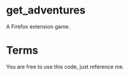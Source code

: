 # get_adventures
A Firefox extension game.

# Terms
You are free to use this code, just reference me. 
